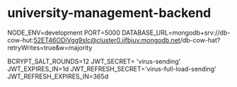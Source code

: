 # university-management-backend

NODE_ENV=development
PORT=5000
DATABASE_URL=mongodb+srv://db-cow-hut:52ET46ODiVgg9slc@cluster0.ijfbjuv.mongodb.net/db-cow-hat?retryWrites=true&w=majority

BCRYPT_SALT_ROUNDS=12
JWT_SECRET= 'virus-sending'
JWT_EXPIRES_IN=1d
JWT_REFRESH_SECRET='virus-full-load-sending'
JWT_REFRESH_EXPIRES_IN=365d
